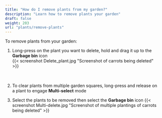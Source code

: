 ```yaml
---
title: "How do I remove plants from my garden?"
description: "Learn how to remove plants your garden"
draft: false
weight: 203
url: "plants/remove-plants"
---
```


To remove plants from your garden:

1. Long-press on the plant you want to delete, hold and drag it up to the **Garbage bin** icon<br />
{{< screenshot Delete_plant.jpg "Screenshot of carrots being deleted" >}}<br /><br /><br />
2. To clear plants from multiple garden squares, long-press and release on a plant to engage **Multi-select** mode

3. Select the plants to be removed then select the **Garbage bin** icon
{{< screenshot Multi-delete.jpg "Screenshot of multiple plantings of carrots being deleted" >}}
